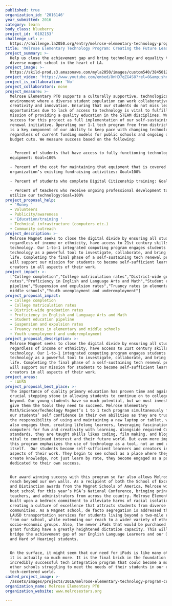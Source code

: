 ```yaml
---
published: true
organization_id: '2016146'
year_submitted: 2016
category: learn
body_class: blueberry
project_id: '6102153'
challenge_url: >-
  https://challenge.la2050.org/entry/melrose-elementary-technology-program-creating-the-future-leaders-of-la
title: 'Melrose Elementary Technology Program: Creating the Future Leaders of LA'
project_summary: >-
  Help us close the achievement gap and bring technology and equality to our
  diverse magnet school in the heart of LA.
project_image: >-
  https://skild-prod.s3.amazonaws.com/myla2050/images/custom540/3845012265741-team90.jpg
project_video: 'https://www.youtube.com/embed/8nHD7qZG4S8?rel=0&amp;showinfo=0'
project_is_collaboration: 'No'
project_collaborators: none
project_measure: >-
  Melrose Elementary PTO supports a culturally supportive, technologically-rich
  environment where a diverse student population can work collaboratively with
  creativity and innovation. Ensuring that our students do not miss learning
  opportunities due to lack of access to technology is vital to fulfilling our
  mission of providing a quality education in the STEAM disciplines. We define
  success for this project as full implementation of our self-sustaining tech
  renewal initiative. Operating our 1-1 tech program free from district funding
  is a key component of our ability to keep pace with changing technology
  regardless of current funding models for public schools and ongoing district
  budget cuts. We measure success based on the following:


  - Percent of students that have access to fully functioning technology
  equipment: Goal=100%  

  - Percent of the cost for maintaining that equipment that is covered by our
  organization’s existing fundraising activities: Goal=100%  

  - Percent of students who complete Digital Citizenship training: Goal=100% 

  - Percent of teachers who receive ongoing professional development to fully
  utilize our technology:Goal=100%
project_proposal_help:
  - 'Money '
  - Volunteers
  - Publicity/awareness
  - 'Education/training '
  - Technical infrastructure (computers etc.)
  - Community outreach
project_description: >-
  Melrose Magnet seeks to close the digital divide by ensuring all students,
  regardless of income or ethnicity, have access to 21st century skills and
  technology. Our 1-to-1 integrated computing program engages students to use
  technology as a powerful tool to investigate, collaborate, and bring ideas to
  life. Completing the final phase of a self-sustaining tech renewal project
  will support our mission for students to become self-sufficient learners and
  creators in all aspects of their work.
project_impact: >-
  ["College completion","College matriculation rates","District-wide graduation
  rates","Proficiency in English and Language Arts and Math","Student education
  pipeline","Suspension and expulsion rates","Truancy rates in elementary and
  middle schools","Youth unemployment and underemployment"]
project_proposal_impact:
  - College completion
  - College matriculation rates
  - District-wide graduation rates
  - Proficiency in English and Language Arts and Math
  - Student education pipeline
  - Suspension and expulsion rates
  - Truancy rates in elementary and middle schools
  - Youth unemployment and underemployment
project_proposal_description: >-
  Melrose Magnet seeks to close the digital divide by ensuring all students,
  regardless of income or ethnicity, have access to 21st century skills and
  technology. Our 1-to-1 integrated computing program engages students to use
  technology as a powerful tool to investigate, collaborate, and bring ideas to
  life. Completing the final phase of a self-sustaining tech renewal project
  will support our mission for students to become self-sufficient learners and
  creators in all aspects of their work.
project_areas:
  - LAUSD
project_proposal_best_place: >-
  The importance of quality primary education has proven time and again to be a
  crucial stepping stone in allowing students to continue on to college and
  beyond. Our young students have so much potential, but we must invest in them,
  give them the tools they need to succeed. Melrose Elementary
  Math/Science/Technology Magnet’s 1 to 1 tech program simultaneously fosters
  our students’ self confidence in their own abilities as they are trusted with
  the responsibility of using and maintaining a new laptop or tablet, while it
  also engages them, creating lifelong learners, leveraging fascination with
  computers for fun and creativity with learning. Alongside required Common Core
  standards, they are taught skills likes coding, film making, and blogging -
  vital to continued interest and their future world. But even more important,
  this program emphasizes the use of technology as a tool, not an end unto
  itself.  Our students become self-sufficient learners and creators in all
  aspects of their work. They begin to see school as a place where they come to
  create knowledge, not just learn by rote, they become engaged as a partner,
  dedicated to their own success.


  Our award winning success with this program so far also allows Melrose to
  reach beyond our own walls. As a recipient of both the School of Excellence
  and Distinction awards from the Magnet Schools of America, Melrose will be a
  host school for this year’s MSA’s National Conference, bringing principals,
  teachers, and administrators from across the country. Melrose Elementary is
  built upon a bedrock commitment to alleviate harms of racial isolation by
  creating a culture of excellence that attracts students from diverse
  communities. As a Magnet school, de facto segregation is addressed through
  LAUSD transportation services for students living beyond a two-mile radius
  from our school, while extending our reach to a wider variety of ethnic and
  socio-economic groups. Also, the newer iPads that would be purchased with this
  grant funding have a greatly heightened dictation capacity. This will help
  bridge the achievement gap of our English Language Learners and our DHH (Deaf
  and Hard of Hearing) students.


  On the surface, it might seem that our need for iPads is like many others. But
  it is actually so much more. It is the final brick in the foundation of an
  incredibly successful tech integration program that could become a model for
  other schools struggling to meet the needs of their students in our ever more
  tech-centered world.
cached_project_image: >-
  /assets/images/projects/2016/melrose-elementary-technology-program-creating-the-future-leaders-of-la/skild-prod.s3.amazonaws.com/myla2050/images/custom540/3845012265741-team90.jpg
organization_name: Melrose Elementary PTO
organization_website: www.melrosestars.org

---
```

